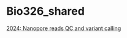 # Bio326_shared


[2024: Nanopore reads QC and variant calling](https://mariesaitou.github.io/Bio326_shared/2024/Bio326_2024_MarieSai.html)
